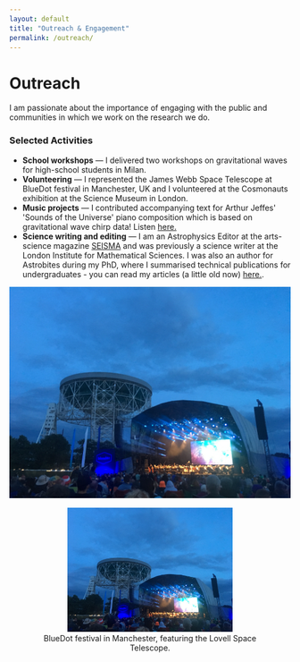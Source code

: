 ```yaml
---
layout: default
title: "Outreach & Engagement"
permalink: /outreach/
---
```


# Outreach

I am passionate about the importance of engaging with the public and communities in which we work on the research we do.

### Selected Activities

- **School workshops** — I delivered two workshops on gravitational waves for high-school students in Milan.  
- **Volunteering** — I represented the James Webb Space Telescope at BlueDot festival in Manchester, UK and I volunteered at the Cosmonauts exhibition at the Science Museum in London.
- **Music projects** — I contributed accompanying text for Arthur Jeffes' 'Sounds of the Universe' piano composition which is based on gravitational wave chirp data! Listen <a href="https://www.youtube.com/watch?v=5ZVbxfPGi08" target="_blank" rel="noopener noreferrer">here.</a>
- **Science writing and editing** — I am an Astrophysics Editor at the arts-science magazine <a href="https://seismamag.com" target="_blank" rel="noopener noreferrer">SEISMA</a> and was previously a science writer at the London Institute for Mathematical Sciences. I was also an author for Astrobites during my PhD, where I summarised technical publications for undergraduates - you can read my articles (a little old now) <a href="https://astrobites.org/author/pcole/" target="_blank" rel="noopener noreferrer">here.</a>.

![Profile photo](/assets/bluedot.jpeg)

<figure style="text-align:center;">
  <img src="assets/bluedot.jpeg" alt="BlueDot festival in Manchester, featuring the Lovell Space Telescope." width="70%">
  <figcaption>BlueDot festival in Manchester, featuring the Lovell Space Telescope.</figcaption>
</figure>
